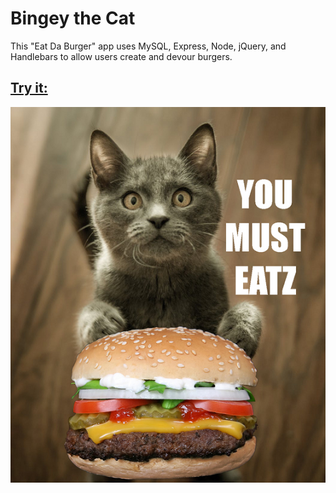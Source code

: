 # Bingey the Cat

This "Eat Da Burger" app uses MySQL, Express, Node, jQuery, and Handlebars to allow users create and devour burgers.

## [Try it:](https://aqueous-wildwood-20111.herokuapp.com/)

![Catburgerer Photo](https://github.com/thatlisajones/EatABurger/blob/master/public/assets/img/CatBurgerer.jpg)